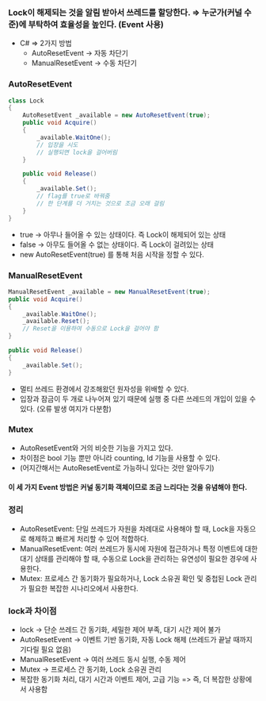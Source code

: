 ### Lock이 해제되는 것을 알림 받아서 쓰레드를 할당한다. ⇒ 누군가(커널 수준)에 부탁하여 효율성을 높인다. (Event 사용)
- C# => 2가지 방법
  - AutoResetEvent -> 자동 차단기
  - ManualResetEvent -> 수동 차단기
 
### AutoResetEvent
```C#
class Lock
{
    AutoResetEvent _available = new AutoResetEvent(true); 
    public void Acquire()
    {
        _available.WaitOne();
        // 입장을 시도
        // 실행되면 lock을 걸어버림
    }

    public void Release() 
    {
        _available.Set();
        // flag를 true로 바꿔줌
        // 한 단계를 더 거치는 것으로 조금 오래 걸림
    }
}
```
- true → 아무나 들어올 수 있는 상태이다. 즉 Lock이 해제되어 있는 상태
- false → 아무도 들어올 수 없는 상태이다. 즉 Lock이 걸려있는 상태
- new AutoResetEvent(true) 를 통해 처음 시작을 정할 수 있다.

### ManualResetEvent 
```C#
ManualResetEvent _available = new ManualResetEvent(true); 
public void Acquire() 
{
    _available.WaitOne();
    _available.Reset();
    // Reset을 이용하여 수동으로 Lock을 걸어야 함
}

public void Release()
{
    _available.Set(); 
}
```
- 멀티 쓰레드 환경에서 강조해왔던 원자성을 위배할 수 있다.
- 입장과 잠금이 두 개로 나누어져 있기 때문에 실행 중 다른 쓰레드의 개입이 있을 수 있다. (오류 발생 여지가 다분함)

### Mutex
- AutoResetEvent와 거의 비슷한 기능을 가지고 있다.
- 차이점은 bool 기능 뿐만 아니라 counting, Id 기능을 사용할 수 있다.
- (어지간해서는 AutoResetEvent로 가능하니 있다는 것만 알아두기)


#### 이 세 가지 Event 방법은 커널 동기화 객체이므로 조금 느리다는 것을 유념해야 한다.


### 정리
- AutoResetEvent: 단일 쓰레드가 자원을 차례대로 사용해야 할 때, Lock을 자동으로 해제하고 빠르게 처리할 수 있어 적합하다.
- ManualResetEvent: 여러 쓰레드가 동시에 자원에 접근하거나 특정 이벤트에 대한 대기 상태를 관리해야 할 때, 수동으로 Lock을 관리하는 유연성이 필요한 경우에 사용한다.
- Mutex: 프로세스 간 동기화가 필요하거나, Lock 소유권 확인 및 중첩된 Lock 관리가 필요한 복잡한 시나리오에서 사용한다.

### lock과 차이점
- lock -> 단순 쓰레드 간 동기화, 세밀한 제어 부족, 대기 시간 제어 불가
- AutoResetEvent -> 이벤트 기반 동기화, 자동 Lock 해제 (쓰레드가 끝날 때까지 기다릴 필요 없음)
- ManualResetEvent -> 여러 쓰레드 동시 실행, 수동 제어
- Mutex -> 프로세스 간 동기화, Lock 소유권 관리
- 복잡한 동기화 처리, 대기 시간과 이벤트 제어, 고급 기능 => 즉, 더 복잡한 상황에서 사용함
